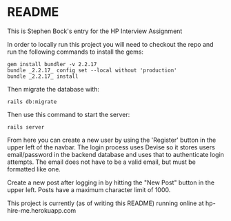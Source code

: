 # README

This is Stephen Bock's entry for the HP Interview Assignment

In order to locally run this project you will need to checkout the repo
and run the following commands to install the gems:

```
gem install bundler -v 2.2.17
bundle _2.2.17_ config set --local without 'production'
bundle _2.2.17_ install
```

Then migrate the database with:
```
rails db:migrate
```

Then use this command to start the server:
```
rails server
```

From here you can create a new user by using the 'Register' button
in the upper left of the navbar.  The login process uses Devise so it
stores users email/password in the backend database and uses that
to authenticate login attempts.  The email does not have to be
a valid email, but must be formatted like one.

Create a new post after logging in by hitting the "New Post" button
in the upper left.  Posts have a maximum character limit of 1000.

This project is currently (as of writing this README) running online
at hp-hire-me.herokuapp.com
